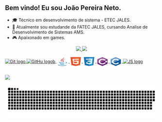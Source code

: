 ## Bem vindo! Eu sou João Pereira Neto.

- 🎓 Técnico em desenvolvimento de sistema - ETEC JALES.
- 🔭 Atualmente sou estudande da FATEC JALES, cursando Analise de Desenvolvimento de Sistemas AMS.
- 🎮 Apaixonado em games.

<div align="center">
  <a href="https://github.com/JoaoNeto132">
  <img height="165em" src="https://github-readme-stats.vercel.app/api?username=JoaoNeto132&show_icons=true&theme=dark&include_all_commits=true&count_private=true"/>
  <img height="165em" src="https://github-readme-stats.vercel.app/api/top-langs/?username=JoaoNeto132&layout=compact&langs_count=7&theme=dark"/>
</div>

<div style="display: inline_block"><br>
  <img align="center" alt="Git logo" height="30" width="40" src="https://cdn.jsdelivr.net/gh/devicons/devicon/icons/git/git-original.svg">
  <img align="center" alt="GitHu logob" height="30" width="40" src="https://cdn.jsdelivr.net/gh/devicons/devicon/icons/github/github-original.svg">
  <img align="center" alt="Java logo" height="30" width="40" src="https://raw.githubusercontent.com/devicons/devicon/master/icons/java/java-original.svg">
  <img align="center" alt="HTML logo" height="30" width="40" src="https://raw.githubusercontent.com/devicons/devicon/master/icons/html5/html5-original.svg">
  <img align="center" alt="CSS logo" height="30" width="40" src="https://raw.githubusercontent.com/devicons/devicon/master/icons/css3/css3-original.svg">
  <img align="center" alt="Csharp logo" height="30" width="40" src="https://raw.githubusercontent.com/devicons/devicon/master/icons/csharp/csharp-original.svg">
  <img align="center" alt="C logo" height="30" width="40" src="https://raw.githubusercontent.com/devicons/devicon/master/icons/c/c-original.svg">
  <img align="center" alt="JS logo" height="30" width="40" src="https://cdn.jsdelivr.net/gh/devicons/devicon/icons/javascript/javascript-original.svg">
</div>

##
 
<div> 
  <a href="https://www.linkedin.com/in/joao-pereira-neto/" target="_blank"><img src="https://img.shields.io/badge/-LinkedIn-%230077B5?style=for-the-badge&logo=linkedin&logoColor=white" target="_blank"></a>  
</div>

 ![Snake animation](https://github.com/JoaoNeto132/JoaoNeto132/blob/output/github-contribution-grid-snake.svg)
